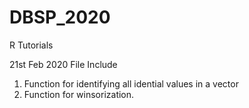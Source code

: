 # DBSP_2020

R Tutorials

21st Feb 2020 File Include
1. Function for identifying all idential values in a vector
2. Function for winsorization.


